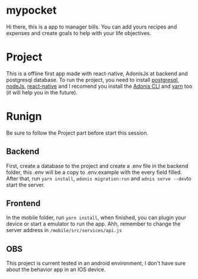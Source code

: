 
# mypocket
Hi there, this is a app to manager bills.
You can add yours recipes and expenses and create goals to help with your life objectives.

# Project
This is a offline first app made with react-native, AdonisJs at backend and postgresql database. To run the project, you need to install [postgresql](https://www.postgresql.org/), [nodeJs](https://nodejs.org/en/), [react-native](https://reactnative.dev/) and I recomend you install the [Adonis CLI](https://adonisjs.com/docs/4.1/installation) and [yarn](https://classic.yarnpkg.com/pt-BR/docs/install/) too (it will help you in the future).

# Runign
Be sure to follow the Project part before start this session.

## Backend
First, create a database to the project and create a .env file in the backend folder, this .env will be a copy to .env.example with the every field filled. After that, run `yarn install`, `adonis migration:run` and `adnis serve --dev`to start the server.

## Frontend
In the mobile folder, run `yarn install`, when finished, you can plugin your device or start a emulator to run the app. Ahh, remember to change the server address in `/mobile/src/services/api.js`

## OBS
This project is current tested in an android environment, I don't have sure about the behavior app in an IOS device.
